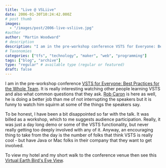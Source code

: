 ```yaml
---
title: "Live @ VSLiive"
date: 2006-01-30T10:24:42.000Z
# post thumb
images:
  - "/images/post/2006-live-vsliive.jpg"
#author
author: "Martin Woodward"
# description
description: "I am in the pre-workshop conference VSTS for Everyone: Best Practices for the Whole Team."
# Taxonomies
categories: ["tfs", "technology", "maker", "web", "programming"]
tags: ["blog", "archive"]
type: "regular" # available type (regular or featured)
draft: false
---
```

I am in the pre-workshop conference [VSTS for Everyone: Best Practices for the Whole Team](http://www.ftponline.com/conferences/vslive/2006/sf/vsts.aspx).  It is really interesting watching other people learning VSTS and also what common questions that they ask.  [Rob Caron](http://blogs.msdn.com/robcaron/default.aspx) is here as well, he is doing a better job than me of not interrupting the speakers but it is funny to watch him squirm at some of the things the speakers say.

To be honest, I have been a bit disappointed so far with the talk.  It was billed as a workshop, which to me suggests audience participation.  Really, it was just a day long demo or some of the VSTS functionality, but never really getting too deeply involved with any of it.  Anyway, an encouraging thing to take from the day is the number of folks that think VSTS is really cool - but have Java or Mac folks in their company that they want to get involved.

To view my hotel and my short walk to the conference venue then see this [Virtual Earth Bird's Eye View](http://local.live.com/default.aspx?v=2&cp=37.784963~-122.40589&style=o&lvl=2&scene=1202678&sp=aN.37.784977_-122.405715_My%20Hotel%20Room_Where%20I%20am%20staying%20for%20VS%20Live~aN.37.785848_-122.406511_Local%20Apple%20Store_Wasted%20too%20much%20time%20here.~aN.37.783742_-122.403554_VS%20Live_).